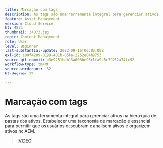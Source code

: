 ```yaml
---
title: Marcação com tags
description: As tags são uma ferramenta integral para gerenciar ativos na hierarquia de pastas dos ativos. Estabelecer uma taxonomia de marcação é essencial para permitir que os usuários descubram e analisem ativos e organizem ativos no AEM.
feature: Asset Management
version: Cloud Service
kt: 4871
thumbnail: 34073.jpg
topic: Content Management
role: User
level: Beginner
last-substantial-update: 2022-09-16T00:00:00Z
exl-id: e80f4289-8199-481b-85ba-2252e84b9753
source-git-commit: b3e9251bdb18a008be95c1fa9e5c79252a74fc98
workflow-type: tm+mt
source-wordcount: '62'
ht-degree: 3%

---
```


# Marcação com tags

As tags são uma ferramenta integral para gerenciar ativos na hierarquia de pastas dos ativos. Estabelecer uma taxonomia de marcação é essencial para permitir que os usuários descubram e analisem ativos e organizem ativos no AEM.

>[!VIDEO](https://video.tv.adobe.com/v/34073?quality=12&learn=on)
